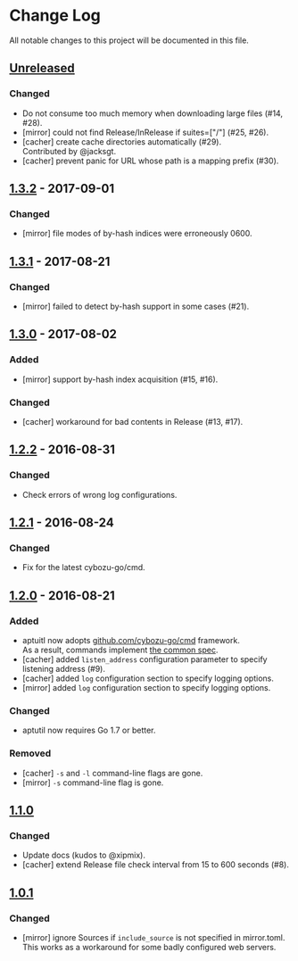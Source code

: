 # Change Log

All notable changes to this project will be documented in this file.

## [Unreleased]
### Changed
- Do not consume too much memory when downloading large files (#14, #28).
- [mirror] could not find Release/InRelease if suites=["/"] (#25, #26).
- [cacher] create cache directories automatically (#29).  
  Contributed by @jacksgt.
- [cacher] prevent panic for URL whose path is a mapping prefix (#30).

## [1.3.2] - 2017-09-01
### Changed
- [mirror] file modes of by-hash indices were erroneously 0600.

## [1.3.1] - 2017-08-21
### Changed
- [mirror] failed to detect by-hash support in some cases (#21).

## [1.3.0] - 2017-08-02
### Added
- [mirror] support by-hash index acquisition (#15, #16).

### Changed
- [cacher] workaround for bad contents in Release (#13, #17).

## [1.2.2] - 2016-08-31
### Changed
- Check errors of wrong log configurations.

## [1.2.1] - 2016-08-24
### Changed
- Fix for the latest cybozu-go/cmd.

## [1.2.0] - 2016-08-21
### Added
- aptuitl now adopts [github.com/cybozu-go/cmd][cmd] framework.  
  As a result, commands implement [the common spec][spec].
- [cacher] added `listen_address` configuration parameter to specify listening address (#9).
- [cacher] added `log` configuration section to specify logging options.
- [mirror] added `log` configuration section to specify logging options.

### Changed
- aptutil now requires Go 1.7 or better.

### Removed
- [cacher] `-s` and `-l` command-line flags are gone.
- [mirror] `-s` command-line flag is gone.

## [1.1.0]
### Changed
- Update docs (kudos to @xipmix).
- [cacher] extend Release file check interval from 15 to 600 seconds (#8).

## [1.0.1]
### Changed
- [mirror] ignore Sources if `include_source` is not specified in mirror.toml.  
  This works as a workaround for some badly configured web servers.


[cmd]: https://github.com/cybozu-go/cmd
[spec]: https://github.com/cybozu-go/cmd/blob/master/README.md#specifications
[Unreleased]: https://github.com/cybozu-go/aptutil/compare/v1.3.2...HEAD
[1.3.2]: https://github.com/cybozu-go/aptutil/compare/v1.3.1...v1.3.2
[1.3.1]: https://github.com/cybozu-go/aptutil/compare/v1.3.0...v1.3.1
[1.3.0]: https://github.com/cybozu-go/aptutil/compare/v1.2.2...v1.3.0
[1.2.2]: https://github.com/cybozu-go/aptutil/compare/v1.2.1...v1.2.2
[1.2.1]: https://github.com/cybozu-go/aptutil/compare/v1.2.0...v1.2.1
[1.2.0]: https://github.com/cybozu-go/aptutil/compare/v1.1.0...v1.2.0
[1.1.0]: https://github.com/cybozu-go/aptutil/compare/v1.0.1...v1.1.0
[1.0.1]: https://github.com/cybozu-go/aptutil/compare/v1.0.0...v1.0.1
